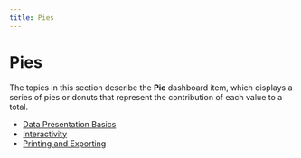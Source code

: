 ```yaml
---
title: Pies
---
```

# Pies
The topics in this section describe the **Pie** dashboard item, which displays a series of pies or donuts that represent the contribution of each value to a total.
* [Data Presentation Basics](pies/data-presentation-basics.md)
* [Interactivity](pies/interactivity.md)
* [Printing and Exporting](pies/printing-and-exporting.md)